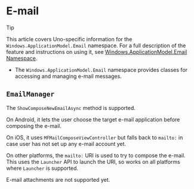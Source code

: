 ﻿---
uid: Uno.Features.WAMEmail
---

# E-mail

> [!TIP]
> This article covers Uno-specific information for the `Windows.ApplicationModel.Email` namespace. For a full description of the feature and instructions on using it, see [Windows.ApplicationModel.Email Namespace](https://learn.microsoft.com/uwp/api/windows.applicationmodel.email).

* The `Windows.ApplicationModel.Email` namespace provides classes for accessing and managing e-mail messages.

## `EmailManager`

The `ShowComposeNewEmailAsync` method is supported.

On Android, it lets the user choose the target e-mail application before composing the e-mail.

On iOS, it uses `MFMailComposeViewController` but falls back to `mailto:` in case user has not set up any e-mail account yet.

On other platforms, the `mailto:` URI is used to try to compose the e-mail. This uses the `Launcher` API to launch the URI, so works on all platforms where `Launcher` is supported.

E-mail attachments are not supported yet.
